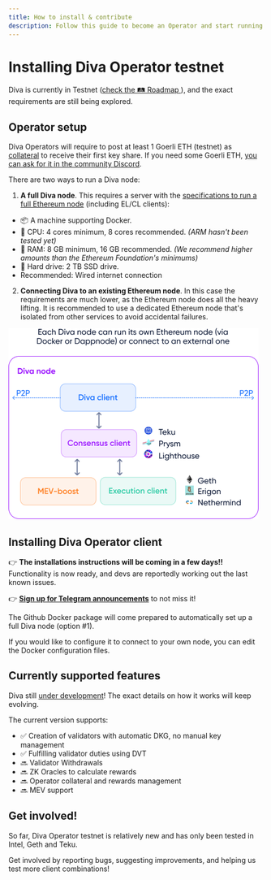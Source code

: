 ```yaml
---
title: How to install & contribute
description: Follow this guide to become an Operator and start running a Diva node.
---
```


# Installing Diva Operator testnet

Diva is currently in Testnet ([check the 🛤️ Roadmap ](roadmap)), and the exact requirements are still being explored.

## Operator setup

Diva Operators will require to post at least 1 Goerli ETH (testnet) as [collateral](glossary#collateral) to receive their first key share. If you need some Goerli ETH, [you can ask for it in the community Discord](https://discord.gg/diva).

There are two ways to run a Diva node:

1. **A full Diva node**. This requires a server with the [specifications to run a full Ethereum node](https://ethereum.org/en/run-a-node/) (including EL/CL clients):
  - 📦 A machine supporting Docker.
  - 🤖 CPU: 4 cores minimum, 8 cores recommended. *(ARM hasn't been tested yet)*
  - 🧠 RAM: 8 GB minimum, 16 GB recommended. *(We recommend higher amounts than the Ethereum Foundation's minimums)*
  - 🍱 Hard drive: 2 TB SSD drive.
  - Recommended: Wired internet connection
2. **Connecting Diva to an existing Ethereum node**. In this case the requirements are much lower, as the Ethereum node does all the heavy lifting. It is recommended to use a dedicated Ethereum node that's isolated from other services to avoid accidental failures.

<div style={{textAlign: 'center'}}>

![How to run a Diva node](img/how-to-run-node.png)
</div>


## Installing Diva Operator client

👉 **The installations instructions will be coming in a few days!!** Functionality is now ready, and devs are reportedly working out the last known issues.

👉 **[Sign up for Telegram announcements](https://t.me/followdiva)** to not miss it!

The Github Docker package will come prepared to automatically set up a full Diva node (option #1).

If you would like to configure it to connect to your own node, you can edit the Docker configuration files.


## Currently supported features

Diva still [under development](roadmap)! The exact details on how it works will keep evolving.

The current version supports:

- ✅ Creation of validators with automatic DKG, no manual key management
- ✅ Fulfilling validator duties using DVT
- 🔜 Validator Withdrawals
- 🔜 ZK Oracles to calculate rewards
- 🔜 Operator collateral and rewards management
- 🔜 MEV support

## Get involved!

So far, Diva Operator testnet is relatively new and has only been tested in Intel, Geth and Teku.

Get involved by reporting bugs, suggesting improvements, and helping us test more client combinations!
